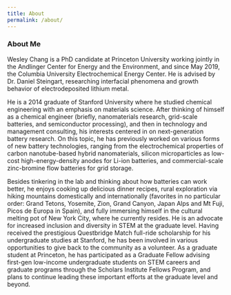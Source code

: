 ```yaml
---
title: About
permalink: /about/
---
```


### About Me
Wesley Chang is a PhD candidate at Princeton University working jointly in the Andlinger Center for Energy and the Environment, and since May 2019, the Columbia University Electrochemical Energy Center. He is advised by Dr. Daniel Steingart, researching interfacial phenomena and growth behavior of electrodeposited lithium metal. 
 
He is a 2014 graduate of Stanford University where he studied chemical engineering with an emphasis on materials science. After thinking of himself as a chemical engineer (briefly, nanomaterials research, grid-scale batteries, and semiconductor processing), and then in technology and management consulting, his interests centered in on next-generation battery research. On this topic, he has previously worked on various forms of new battery technologies, ranging from the electrochemical properties of carbon nanotube-based hybrid nanomaterials, silicon microparticles as low-cost high-energy-density anodes for Li-ion batteries, and commercial-scale zinc-bromine flow batteries for grid storage. 
 
Besides tinkering in the lab and thinking about how batteries can work better, he enjoys cooking up delicious dinner recipes, rural exploration via hiking mountains domestically and internationally (favorites in no particular order: Grand Tetons, Yosemite, Zion, Grand Canyon, Japan Alps and Mt Fuji, Picos de Europa in Spain), and fully immersing himself in the cultural melting pot of New York City, where he currently resides. He is an advocate for increased inclusion and diversity in STEM at the graduate level. Having received the prestigious Questbridge Match full-ride scholarship for his undergraduate studies at Stanford, he has been involved in various opportunities to give back to the community as a volunteer. As a graduate student at Princeton, he has participated as a Graduate Fellow advising first-gen low-income undergraduate students on STEM careers and graduate programs through the Scholars Institute Fellows Program, and plans to continue leading these important efforts at the graduate level and beyond.
